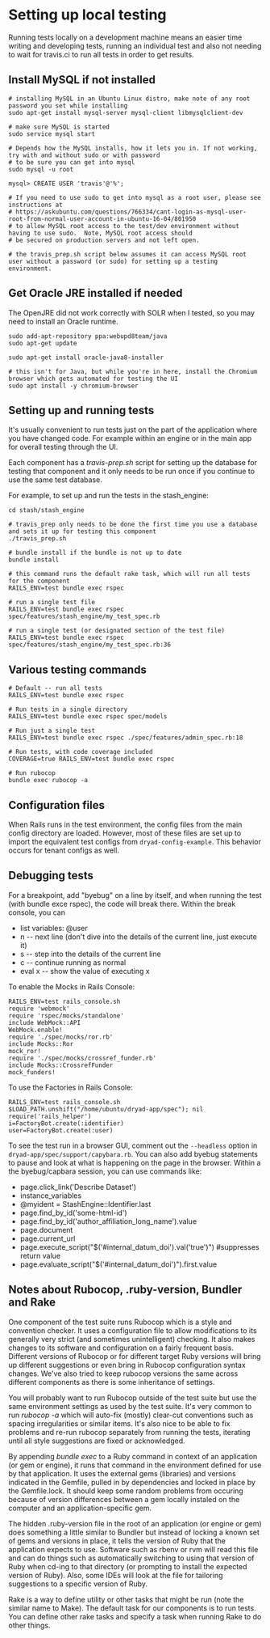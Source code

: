 # Setting up local testing

Running tests locally on a development machine means an easier time writing and developing tests, running an individual test and
also not needing to wait for travis.ci to run all tests in order to get results.

## Install MySQL if not installed

```
# installing MySQL in an Ubuntu Linux distro, make note of any root password you set while installing
sudo apt-get install mysql-server mysql-client libmysqlclient-dev

# make sure MySQL is started
sudo service mysql start

# Depends how the MySQL installs, how it lets you in. If not working, try with and without sudo or with password
# to be sure you can get into mysql
sudo mysql -u root

mysql> CREATE USER 'travis'@'%';

# If you need to use sudo to get into mysql as a root user, please see instructions at 
# https://askubuntu.com/questions/766334/cant-login-as-mysql-user-root-from-normal-user-account-in-ubuntu-16-04/801950
# to allow MySQL root access to the test/dev environment without having to use sudo.  Note, MySQL root access should
# be secured on production servers and not left open.

# the travis_prep.sh script below assumes it can access MySQL root user without a password (or sudo) for setting up a testing environment.
```

## Get Oracle JRE installed if needed

The OpenJRE did not work correctly with SOLR when I tested, so you may need to install an Oracle runtime.

```
sudo add-apt-repository ppa:webupd8team/java
sudo apt-get update

sudo apt-get install oracle-java8-installer

# this isn't for Java, but while you're in here, install the Chromium browser which gets automated for testing the UI
sudo apt install -y chromium-browser
```

## Setting up and running tests

It's usually convenient to run tests just on the part of the application where you have changed code.  For example
within an engine or in the main app for overall testing through the UI.

Each component has a *travis-prep.sh* script for setting up the database for testing that component and it only needs to be run once
if you continue to use the same test database.

For example, to set up and run the tests in the stash_engine:

```
cd stash/stash_engine

# travis_prep only needs to be done the first time you use a database and sets it up for testing this component
./travis_prep.sh

# bundle install if the bundle is not up to date
bundle install

# this command runs the default rake task, which will run all tests for the component
RAILS_ENV=test bundle exec rspec

# run a single test file
RAILS_ENV=test bundle exec rspec spec/features/stash_engine/my_test_spec.rb

# run a single test (or designated section of the test file)
RAILS_ENV=test bundle exec rspec spec/features/stash_engine/my_test_spec.rb:36
```

## Various testing commands

```
# Default -- run all tests
RAILS_ENV=test bundle exec rspec

# Run tests in a single directory
RAILS_ENV=test bundle exec rspec spec/models

# Run just a single test
RAILS_ENV=test bundle exec rspec ./spec/features/admin_spec.rb:18

# Run tests, with code coverage included
COVERAGE=true RAILS_ENV=test bundle exec rspec

# Run rubocop
bundle exec rubocop -a
```

## Configuration files

When Rails runs in the test environment, the config files from the
main config directory are loaded. However, most of these files are set
up to import the equivalent test configs from
`dryad-config-example`. This behavior occurs for tenant configs as well.

## Debugging tests

For a breakpoint, add "byebug" on a line by itself, and when running
the test (with bundle exce rspec), the code will break there. Within the break console, you can
- list variables: @user
- n -- next line (don't dive into the details of the current line, just execute it)
- s -- step into the details of the current line
- c -- continue running as normal
- eval x -- show the value of executing x

To enable the Mocks in Rails Console:
```
RAILS_ENV=test rails_console.sh
require 'webmock'
require 'rspec/mocks/standalone'
include WebMock::API
WebMock.enable!
require './spec/mocks/ror.rb'
include Mocks::Ror
mock_ror!
require './spec/mocks/crossref_funder.rb'
include Mocks::CrossrefFunder
mock_funders!
```

To use the Factories in Rails Console:
```
RAILS_ENV=test rails_console.sh
$LOAD_PATH.unshift("/home/ubuntu/dryad-app/spec"); nil
require('rails_helper')
i=FactoryBot.create(:identifier)
user=FactoryBot.create(:user)
```

To see the test run in a browser GUI, comment out the
`--headless` option in `dryad-app/spec/support/capybara.rb`. You can
also add byebug statements to pause and look at what is happening on
the page in the browser. Within a the byebug/capbara session, you can
use commands like:
- page.click_link('Describe Dataset')
- instance_variables
- @myident = StashEngine::Identifier.last
- page.find_by_id('some-html-id')
- page.find_by_id('author_affiliation_long_name').value
- page.document
- page.current_url
- page.execute_script("$('#internal_datum_doi').val('true')") #suppresses return value
- page.evaluate_script("$('#internal_datum_doi')").first.value
  

## Notes about Rubocop, .ruby-version, Bundler and Rake

One component of the test suite runs Rubocop which is a style and convention checker.  It uses a configuration
file to allow modifications to its generally very strict (and sometimes unintelligent) checking.  It also
makes changes to its software and configuration on a fairly frequent basis.  Different versions
of Rubocop or for different target Ruby versions
will bring up different suggestions or even bring in Rubocop configuration syntax changes.  We've also tried
to keep rubocop versions the same across different components as there is some inheritance of settings.

You will probably want to run Rubocop outside of the test suite but use the same environment settings as used
by the test suite.  It's very common to run *rubocop -a* which will auto-fix (mostly) clear-cut conventions such as
spacing irregularities or similar items.  It's also nice to be able to fix problems and re-run rubocop
separately from running the tests, iterating until all style suggestions are fixed or acknowledged.

By appending *bundle exec* to a Ruby command in context of an application (or gem or engine), it runs that command
in the environment defined for use by that application.  It uses the external gems (libraries) and versions indicated in
the Gemfile, pulled in by dependencies and locked in place by the Gemfile.lock.  It should keep some random problems
from occuring because of version differences between a gem locally instaled on the computer and an
application-specific gem.

The hidden .ruby-version file in the root of an application (or engine or gem) does something a little similar to Bundler
but instead of locking a known set of gems and versions in place, it tells the version of Ruby that the application
expects to use.  Software such as rbenv or rvm will read this file and can do things such as automatically switching
to using that version of Ruby when cd-ing to that directory (or prompting to install the expected version of Ruby).
Also, some IDEs will look at the file for tailoring suggestions to a specific version of Ruby.

Rake is a way to define utility or other tasks that might be run (note the similar name to Make).  The default task for our
components is to run tests.  You can define other rake tasks and specify a task when running Rake to do other things.
